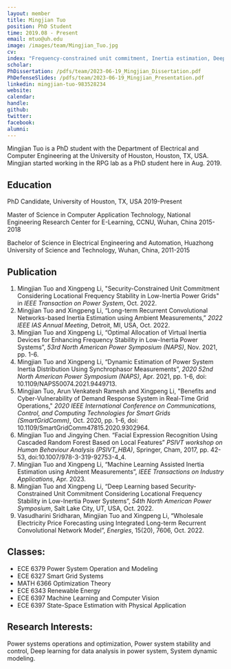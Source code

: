 ```yaml
---
layout: member
title: Mingjian Tuo
position: PhD Student
time: 2019.08 - Present
email: mtuo@uh.edu
image: /images/team/Mingjian_Tuo.jpg
cv: 
index: "Frequency-constrained unit commitment, Inertia estimation, Deep learning"
scholar: 
PhDissertation: /pdfs/team/2023-06-19_Mingjian_Dissertation.pdf
PhDefenseSlides: /pdfs/team/2023-06-19_Mingjian_Presentation.pdf
linkedin: mingjian-tuo-983528234
website: 
calendar: 
handle: 
github: 
twitter: 
facebook: 
alumni: 
---
```


Mingjian Tuo is a PhD student with the Department of Electrical and Computer Engineering at the University of Houston, Houston, TX, USA. Mingjian started working in the RPG lab as a PhD student here in Aug. 2019.

## Education

PhD Candidate, University of Houston, TX, USA 2019-Present

Master of Science in Computer Application Technology, National Engineering Research Center for E-Learning, CCNU, Wuhan, China 2015-2018

Bachelor of Science in Electrical Engineering and Automation, Huazhong University of Science and Technology, Wuhan, China, 2011-2015


## Publication
1. Mingjian Tuo and Xingpeng Li, "Security-Constrained Unit Commitment Considering Locational Frequency Stability in Low-Inertia Power Grids" in *IEEE Transaction on Power System*, Oct. 2022.
2. Mingjian Tuo and Xingpeng Li, “Long-term Recurrent Convolutional Networks-based Inertia Estimation using Ambient Measurements,” *2022 IEEE IAS Annual Meeting*, Detroit, MI, USA, Oct. 2022.
3. Mingjian Tuo and Xingpeng Li, “Optimal Allocation of Virtual Inertia Devices for Enhancing Frequency Stability in Low-Inertia Power Systems”, *53rd North American Power Symposium (NAPS)*, Nov. 2021, pp. 1-6.
4. Mingjian Tuo and Xingpeng Li, “Dynamic Estimation of Power System Inertia Distribution Using Synchrophasor Measurements”,  *2020 52nd North American Power Symposium (NAPS)*, Apr. 2021, pp. 1-6, doi: 10.1109/NAPS50074.2021.9449713.
5. Mingjian Tuo, Arun Venkatesh Ramesh and Xingpeng Li, "Benefits and Cyber-Vulnerability of Demand Response System in Real-Time Grid Operations," *2020 IEEE International Conference on Communications, Control, and Computing Technologies for Smart Grids (SmartGridComm)*, Oct. 2020, pp. 1-6, doi: 10.1109/SmartGridComm47815.2020.9302964.
6. Mingjian Tuo and Jingying Chen. “Facial Expression Recognition Using Cascaded Random Forest Based on Local Features” *PSIVT workshop on Human Behaviour Analysis (PSIVT_HBA)*, Springer, Cham, 2017, pp. 42-53, doi:10.1007/978-3-319-92753-4_4.
7. Mingjian Tuo and Xingpeng Li, “Machine Learning Assisted Inertia Estimation using Ambient Measurements”, *IEEE Transactions on Industry Applications*, Apr. 2023.
8. Mingjian Tuo and Xingpeng Li, “Deep Learning based Security-Constrained Unit Commitment Considering Locational Frequency Stability in Low-Inertia Power Systems”, *54th North American Power Symposium*, Salt Lake City, UT, USA, Oct. 2022.
9. Vasudharini Sridharan, Mingjian Tuo and Xingpeng Li, “Wholesale Electricity Price Forecasting using Integrated Long-term Recurrent Convolutional Network Model”, *Energies*, 15(20), 7606, Oct. 2022.


## Classes:
* ECE 6379 Power System Operation and Modeling
* ECE 6327 Smart Grid Systems
* MATH 6366 Optimization Theory
* ECE 6343 Renewable Energy
* ECE 6397 Machine Learning and Computer Vision
* ECE 6397 State-Space Estimation with Physical Application

## Research Interests:
Power systems operations and optimization, Power system stability and control, Deep learning for data analysis in power system, System dynamic modeling.